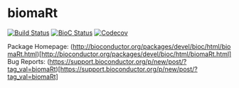 # biomaRt

[![Build Status](https://travis-ci.org/grimbough/biomaRt.svg?branch=master)](https://travis-ci.org/grimbough/biomaRt)
[![BioC Status](https://bioconductor.org/shields/build/devel/bioc/biomaRt.svg)](http://bioconductor.org/checkResults/devel/bioc-LATEST/biomaRt/)
[![Codecov](http://img.shields.io/codecov/c/github/grimbough/biomaRt.svg)](https://codecov.io/gh/grimbough/biomaRt)

Package Homepage: (http://bioconductor.org/packages/devel/bioc/html/biomaRt.html)[http://bioconductor.org/packages/devel/bioc/html/biomaRt.html]
Bug Reports: (https://support.bioconductor.org/p/new/post/?tag_val=biomaRt)[https://support.bioconductor.org/p/new/post/?tag_val=biomaRt]
